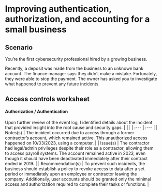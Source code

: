 # Improving authentication, authorization, and accounting for a small business

## Scenario
You’re the first cybersecurity professional hired by a growing business.

Recently, a deposit was made from the business to an unknown bank account. The finance manager says they didn’t make a mistake. Fortunately, they were able to stop the payment. The owner has asked you to investigate what happened to prevent any future incidents.

## Access controls worksheet
#### Authorization / Authentication
Upon further review of the event log, I identified details about the incident that provided insight into the root cause and security gaps.
|  |  |
| :--- | :--- |
| Notes(s) | The incident occurred due to access through a former contractor’s account, which remained active. This unauthorized access happened on 10/03/2023, using a computer. |
| Issue(s) | The contractor had legal/admin privileges despite their role as a contractor, allowing them to access payroll systems. The account remained active in 2023, even though it should have been deactivated immediately after their contract ended in 2019. |
| Recommendation(s) | To prevent such incidents, the business should establish a policy to revoke access to data after a set period or immediately upon an employee or contractor leaving the company. Additionally, user accounts should be granted only the minimal access and authorization required to complete their tasks or functions. |

